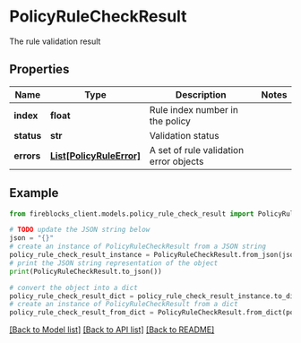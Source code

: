 # PolicyRuleCheckResult

The rule validation result

## Properties

Name | Type | Description | Notes
------------ | ------------- | ------------- | -------------
**index** | **float** | Rule index number in the policy | 
**status** | **str** | Validation status | 
**errors** | [**List[PolicyRuleError]**](PolicyRuleError.md) | A set of rule validation error objects | 

## Example

```python
from fireblocks_client.models.policy_rule_check_result import PolicyRuleCheckResult

# TODO update the JSON string below
json = "{}"
# create an instance of PolicyRuleCheckResult from a JSON string
policy_rule_check_result_instance = PolicyRuleCheckResult.from_json(json)
# print the JSON string representation of the object
print(PolicyRuleCheckResult.to_json())

# convert the object into a dict
policy_rule_check_result_dict = policy_rule_check_result_instance.to_dict()
# create an instance of PolicyRuleCheckResult from a dict
policy_rule_check_result_from_dict = PolicyRuleCheckResult.from_dict(policy_rule_check_result_dict)
```
[[Back to Model list]](../README.md#documentation-for-models) [[Back to API list]](../README.md#documentation-for-api-endpoints) [[Back to README]](../README.md)


